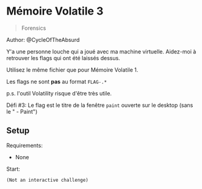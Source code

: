 # Mémoire Volatile 3

> Forensics

Author: @CycleOfTheAbsurd

Y'a une personne louche qui a joué avec ma machine virtuelle. Aidez-moi à retrouver les flags qui ont été laissés dessus.

Utilisez le même fichier que pour Mémoire Volatile 1.

Les flags ne sont __pas__ au format `FLAG-.*`

p.s. l'outil Volatility risque d'être très utile.

Défi #3: Le flag est le titre de la fenêtre `paint` ouverte sur le desktop (sans le " - Paint")


## Setup

Requirements:
- None

Start:

```
(Not an interactive challenge)
```
